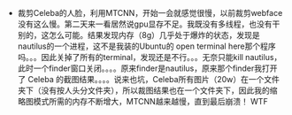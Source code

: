 - 裁剪Celeba的人脸，利用MTCNN，开始一会就感觉很慢，以前裁剪webface没有这么慢。第二天来一看居然说gpu显存不足。我既没有多线程，也没有干别的，这怎么可能。结果发现内存（8g）几乎处于爆炸的状态，发现是nautilus的一个进程，这不是我装的Ubuntu的 open terminal here那个程序吗。。。因此关掉了所有的terminal，发现还是不行。。。无奈只能kill nautilus，此时一个finder窗口关闭。。。。原来finder是nautilus，原来那个finder我打开了 Celeba 的截图结果。。。。说来也坑，Celeba所有图片（20w）在一个文件夹下（没有按人头分文件夹），所以裁图结果也在一个文件夹下，因此我的缩略图模式所需的内存不断增大，MTCNN越来越慢，直到最后崩溃！ WTF
